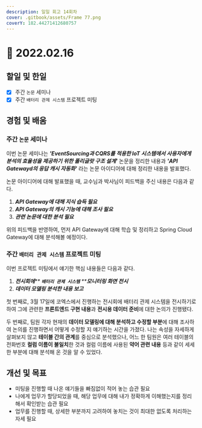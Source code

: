 ```yaml
---
description: 일일 회고 14회차
cover: .gitbook/assets/Frame 77.png
coverY: 182.44271412680757
---
```


# 🙁 2022.02.16

## 할일 및 한일

* [x] 주간 `논문` 세미나
* [x] 주간 `배터리 관제 시스템` 프로젝트 미팅

## 경험 및 배움

### 주간 `논문` 세미나

이번 논문 세미나는 _**'EventSourcing과 CQRS를 적용한 IoT 시스템에서 사용자에게 분석의 효율성을 제공하기 위한 폴리글랏 구조 설계'**_ 논문을 정리한 내용과 _**'API Gatewayd의 응답 캐시 자동화'**_ 라는 논문 아이디어에 대해 정리한 내용을 발표했다.

논문 아이디어에 대해 발표했을 때, 교수님과 박사님이 피드백을 주신 내용은 다음과 같다.

1. _**API Gateway에 대해 지식 습득 필요**_
2. _**API Gateway의 캐시 기능에 대해 조사 필요**_
3. _**관련 논문에 대한 분석 필요**_

위의 피드백을 반영하여, 먼저 API Gateway에 대해 학습 및 정리하고 Spring Cloud Gateway에 대해 분석해볼 예정이다.



### **주간** `배터리 관제 시스템` 프로젝트 미팅

이번 프로젝트 미팅에서 얘기한 핵심 내용들은 다음과 같다.

1. _**전시회에**** ****`배터리 관제 시스템`**** ****모니터링 화면 전시**_
2. _**데이터 모델링 분석한 내용 보고**_

첫 번째로, 3월 17일에 코엑스에서 진행하는 전시회에 배터리 관제 시스템을 전시하기로 하여 그에 관련한 **프론트엔드 구현 내용**과 **전시용 데이터 준비**에 대한 논의가 진행됐다.

두 번째로, 팀원 각자 현재의 **데이터 모델링에 대해 분석하고 수정할 부분**에 대해 조사하여 논의를 진행하면서 어떻게 수정할 지 얘기하는 시간을 가졌다. 나는 속성을 자세하게 살펴보지 않고 **테이블 간의 관계**를 중심으로 분석했으나, 어느 한 팀원은 여러 테이블의 전화번호 **컬럼 이름이 불일치**한 것과 컬럼 이름에 사용된 **약어 관련 내용** 등과 같이 세세한 부분에 대해 분석해 온 것을 알 수 있었다.



## 개선 및 목표

* 미팅을 진행할 때 나온 얘기들을 빠짐없이 적어 놓는 습관 필요
* 나에게 업무가 할당되었을 때, 해당 업무에 대해 내가 정확하게 이해했는지를 정리해서 확인받는 습관 필요
* 업무를 진행할 때, 상세한 부분까지 고려하여 놓치는 것이 최대한 없도록 처리하는 자세 필요

